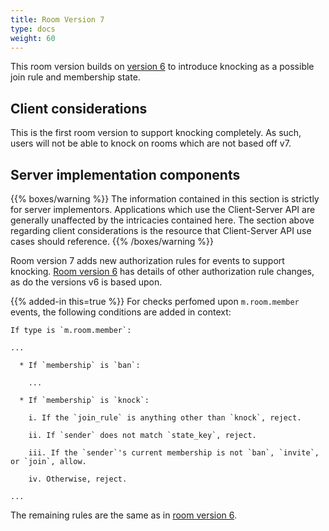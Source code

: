 ```yaml
---
title: Room Version 7
type: docs
weight: 60
---
```


This room version builds on [version 6](/rooms/v6) to introduce knocking
as a possible join rule and membership state.

## Client considerations

This is the first room version to support knocking completely. As such,
users will not be able to knock on rooms which are not based off v7.

## Server implementation components

{{% boxes/warning %}}
The information contained in this section is strictly for server
implementors. Applications which use the Client-Server API are generally
unaffected by the intricacies contained here. The section above
regarding client considerations is the resource that Client-Server API
use cases should reference.
{{% /boxes/warning %}}

Room version 7 adds new authorization rules for events to support knocking.
[Room version 6](/rooms/v6) has details of other authorization rule changes,
as do the versions v6 is based upon.

{{% added-in this=true %}} For checks perfomed upon `m.room.member` events, the following conditions
are added in context:

    If type is `m.room.member`:

    ...

      * If `membership` is `ban`:

        ...

      * If `membership` is `knock`:

        i. If the `join_rule` is anything other than `knock`, reject.

        ii. If `sender` does not match `state_key`, reject.

        iii. If the `sender`'s current membership is not `ban`, `invite`, or `join`, allow.

        iv. Otherwise, reject.

    ...

The remaining rules are the same as in [room version 6](/rooms/v6#authorization-rules-for-events).
